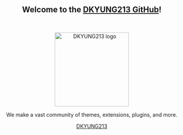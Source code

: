 <h2 align="center">Welcome to the <a href="http://www.dkyung213.kr">DKYUNG213 GitHub</a>!</h1><br>

<p align="center">
  <a href="http://www.dkyung213.kr/">
    <img src="http://cdn1.dkyung213.kr/profile/logo-transparent.png" alt="DKYUNG213 logo" width="200" height="200">
  </a>
</p>

<p align="center">
  We make a vast community of themes, extensions, plugins, and more.
</p>

<p align="center">
  <a href="http://www.dkyung213.kr">DKYUNG213</a>
</p>

